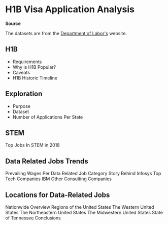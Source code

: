 # H1B Visa Application Analysis

**Source**

The datasets are from the [Department of Labor's](https://www.foreignlaborcert.doleta.gov/performancedata.cfm#dis) website.

## H1B

- Requirements
- Why is H1B Popular?
- Caveats
- H1B Historic Timeline
## Exploration

- Purpose
- Dataset
- Number of Applications Per State
## STEM
Top Jobs In STEM in 2018
## Data Related Jobs Trends
Prevailing Wages Per Data Related Job Category
Story Behind Infosys
Top Tech Companies
IBM
Other Consulting Companies
## Locations for Data-Related Jobs
Nationwide Overview
Regions of the United States
The Western United States
The Northeastern United States
The Midwestern United States
State of Tennessee
Conclusions

